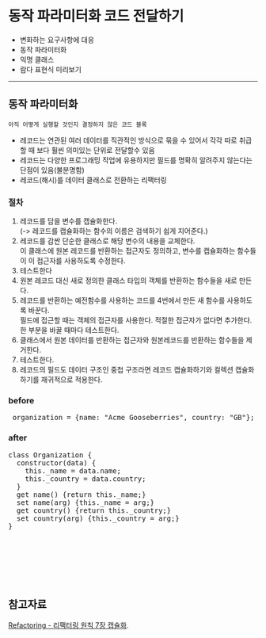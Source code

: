 # 동작 파라미터화 코드 전달하기

 - 변화하는 요구사항에 대응
 - 동작 파라미터화
 - 익명 클래스
 - 람다 표현식 미리보기


------------------------------------------------------------------

## 동작 파라미터화
    아직 어떻게 실행할 것인지 결정하지 않은 코드 블록
    
 - 레코드는 연관된 여러 데이터를 직관적인 방식으로 묶을 수 있어서 각각 따로 취급할 때 보다 훨씬 의미있는 단위로 전달할수 있음
 - 레코드는 다양한 프로그래밍 작업에 유용하지만 필드를 명확히 알려주지 않는다는 단점이 있음(불분명함)
 - 레코드(해시)를 데이터 클래스로 전환하는 리팩터링
 
### 절차
 
 1. 레코드를 담을 변수를 캡슐화한다.<br/>(-> 레코드를 캡슐화하는 함수의 이름은 검색하기 쉽게 지어준다.)
 2. 레코드를 감싼 단순한 클래스로 해당 변수의 내용을 교체한다.<br/>이 클래스에 원본 레코드를 반환하는 접근자도 정의하고, 변수를 캡슐화하는 함수들이 이 접근자를 사용하도록 수정한다.
 3. 테스트한다
 4. 원본 레코드 대신 새로 정의한 클래스 타입의 객체를 반환하는 함수들을 새로 만든다.
 5. 레코드를 반환하는 예전함수를 사용하는 코드를 4번에서 만든 새 함수를 사용하도록 바꾼다.<br/> 필드에 접근할 때는 객체의 접근자를 사용한다. 적절한 접근자가 없다면 추가한다. 한 부분을 바꿀 때마다 테스트한다.
 6. 클래스에서 원본 데이터를 반환하는 접근자와 원본레코드를 반환하는 함수들을 제거한다.
 7. 테스트한다.
 8. 레코드의 필드도 데이터 구조인 중첩 구조라면 레코드 캡슐화하기와 컬렉션 캡슐화하기를 재귀적으로 적용한다.

### before
  <pre> organization = {name: "Acme Gooseberries", country: "GB"}; </pre>

### after
<pre>
class Organization { 
  constructor(data) { 
    this._name = data.name; 
    this._country = data.country; 
  } 
  get name() {return this._name;} 
  set name(arg) {this._name = arg;} 
  get country() {return this._country;} 
  set country(arg) {this._country = arg;} 
}
</pre>



<br/><br/><br/>
----------------------------------------------------------------------------------------------------------

## 참고자료
[Refactoring - 리팩터링 원칙 7장 캡슐화](https://slog2.tistory.com/17).

